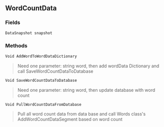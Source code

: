 ## WordCountData
> 
### Fields
```cs
DataSnapshot snapshot
```

### Methods
```cs
Void AddWordToWordDataDictionary
```
> Need one parameter: string word, then add wordData Dictionary and call SaveWordCountDataToDatabase
```cs
Void SaveWordCountDataToDatabase
```
> Need one parameter: string word, then update database with word count
```cs
Void PullWordCountDataFromDatabase
```
> Pull all word count data from data base and call Words class's AddWordCountDataSegment based on word count 

